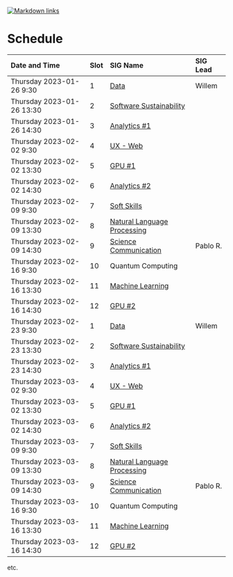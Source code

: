 [![Markdown links](https://github.com/nlesc-sigs/current/actions/workflows/link-checker.yml/badge.svg)](https://github.com/nlesc-sigs/current/actions/workflows/link-checker.yml)

# Schedule

| Date and Time             | Slot | SIG Name                                                      | SIG Lead |
| :--                       | :--  | :--                                                           | :--      |
| Thursday 2023-01-26 9:30  | 1    | [Data](granted/data.md)                                       | Willem   |
| Thursday 2023-01-26 13:30 | 2    | [Software Sustainability](granted/software-sustainability.md) |          |
| Thursday 2023-01-26 14:30 | 3    | [Analytics #1](granted/analytics.md)                          |          |
| Thursday 2023-02-02 9:30  | 4    | [UX - Web](granted/ux.md)                                     |          |
| Thursday 2023-02-02 13:30 | 5    | [GPU #1](granted/gpu.md)                                      |          |
| Thursday 2023-02-02 14:30 | 6    | [Analytics #2](granted/analytics.md)                          |          |
| Thursday 2023-02-09 9:30  | 7    | [Soft Skills](granted/soft-skills.md)                         |          |
| Thursday 2023-02-09 13:30 | 8    | [Natural Language Processing](granted/nlp.md)                 |          |
| Thursday 2023-02-09 14:30 | 9    | [Science Communication](granted/scicomm.md)                   | Pablo R. |
| Thursday 2023-02-16 9:30  | 10   | Quantum Computing                                             |          |
| Thursday 2023-02-16 13:30 | 11   | [Machine Learning](granted/machine-learning.md)               |          |
| Thursday 2023-02-16 14:30 | 12   | [GPU #2](granted/gpu.md)                                      |          |
| Thursday 2023-02-23 9:30  | 1    | [Data](granted/data.md)                                       | Willem   |
| Thursday 2023-02-23 13:30 | 2    | [Software Sustainability](granted/software-sustainability.md) |          |
| Thursday 2023-02-23 14:30 | 3    | [Analytics #1](granted/analytics.md)                          |          |
| Thursday 2023-03-02 9:30  | 4    | [UX - Web](granted/ux.md)                                     |          |
| Thursday 2023-03-02 13:30 | 5    | [GPU #1](granted/gpu.md)                                      |          |
| Thursday 2023-03-02 14:30 | 6    | [Analytics #2](granted/analytics.md)                          |          |
| Thursday 2023-03-09 9:30  | 7    | [Soft Skills](granted/soft-skills.md)                         |          |
| Thursday 2023-03-09 13:30 | 8    | [Natural Language Processing](granted/nlp.md)                 |          |
| Thursday 2023-03-09 14:30 | 9    | [Science Communication](granted/scicomm.md)                   | Pablo R. |
| Thursday 2023-03-16 9:30  | 10   | Quantum Computing                                             |          |
| Thursday 2023-03-16 13:30 | 11   | [Machine Learning](granted/machine-learning.md)               |          |
| Thursday 2023-03-16 14:30 | 12   | [GPU #2](granted/gpu.md)                                      |          |

etc.
